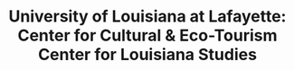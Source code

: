 ---
layout: repo
title: "University of Louisiana at Lafayette: Center for Cultural & Eco-Tourism Center for Louisiana Studies"
id: 24923
permalink: repos/24923/
---
